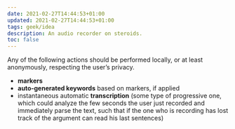 ```yaml
---
date: 2021-02-27T14:44:53+01:00
updated: 2021-02-27T14:44:53+01:00
tags: geek/idea
description: An audio recorder on steroids.
toc: false
---
```

<div class='yellow box'>
	Any of the following actions should be performed locally, or at least anonymously, respecting the user’s privacy.
</div>

- **markers**
- **auto-generated keywords** based on markers, if applied
- instantaneous automatic **transcription** (some type of progressive one, which could analyze the few seconds the user just recorded and immediately parse the text, such that if the one who is recording has lost track of the argument can read his last sentences)
